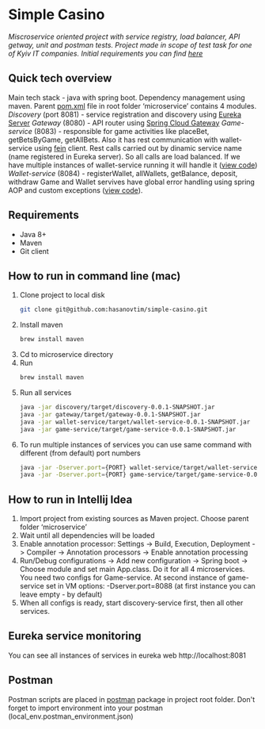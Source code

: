 # Simple Casino
*Miscroservice oriented project with service registry, load balancer, API getway, unit and postman tests. Project made in scope of test task for one of Kyiv IT companies. Initial requirements you can find [here](https://github.com/hasanovtim/simple-casino/blob/main/assignment.pdf)*

## Quick tech overview
Main tech stack - java with spring boot. Dependency management using maven. Parent [pom.xml](https://github.com/hasanovtim/simple-casino/blob/main/pom.xml) file in root folder ‘microservice’ contains 4 modules. 
*Discovery* (port 8081) - service registration and discovery using [Eureka Server](https://spring.io/guides/gs/service-registration-and-discovery)
*Gateway* (8080) - API router using [Spring Cloud Gateway](https://spring.io/projects/spring-cloud-gateway) 
*Game-service* (8083) - responsible for game activities like placeBet, getBetsByGame, getAllBets. Also it has rest communication with wallet-service using [fein](https://cloud.spring.io/spring-cloud-netflix/multi/multi_spring-cloud-feign.html) client. Rest calls carried out by dinamic service name (name registered in Eureka server). So all calls are load balanced. If we have multiple instances of wallet-service running it will handle it ([view code](https://github.com/hasanovtim/simple-casino/blob/main/game-service/src/main/java/com/simplecasino/gameservice/service/WalletClient.java))
*Wallet-service* (8084) - registerWallet, allWallets, getBalance, deposit, withdraw
Game and Wallet servives have global error handling using spring AOP and custom exceptions ([view code](https://github.com/hasanovtim/simple-casino/tree/main/game-service/src/main/java/com/simplecasino/gameservice/exception)).

## Requirements
- Java 8+
- Maven
- Git client

## How to run in command line (mac)
1. Clone project to local disk
    ```sh
    git clone git@github.com:hasanovtim/simple-casino.git
    ```
2. Install maven 
    ```sh
    brew install maven
    ```
3. Cd to microservice directory
4. Run
    ```sh
    brew install maven
    ```
5. Run all services
    ```sh
    java -jar discovery/target/discovery-0.0.1-SNAPSHOT.jar
    java -jar gateway/target/gateway-0.0.1-SNAPSHOT.jar
    java -jar wallet-service/target/wallet-service-0.0.1-SNAPSHOT.jar
    java -jar game-service/target/game-service-0.0.1-SNAPSHOT.jar
    ```
6. To run multiple instances of services you can use same command with different (from default) port numbers
    ```sh
    java -jar -Dserver.port={PORT} wallet-service/target/wallet-service-0.0.1-SNAPSHOT.jar
    java -jar -Dserver.port={PORT} game-service/target/game-service-0.0.1-SNAPSHOT.jar
    ```
  
## How to run in Intellij Idea

1. Import project from existing sources as Maven project. Choose parent folder ‘microservice’
2. Wait until all dependencies will be loaded
3. Enable annotation processor: Settings -> Build, Execution, Deployment -> Compiler
-> Annotation processors -> Enable annotation processing
4. Run/Debug configurations -> Add new configuration -> Spring boot -> Choose
module and set main App.class. Do it for all 4 microservices.
You need two configs for Game-service. At second instance of game-service set in
VM options: -Dserver.port=8088 (at first instance you can leave empty - by default)
5. When all configs is ready, start discovery-service first, then all other services.

## Eureka service monitoring
You can see all instances of services in eureka web http://localhost:8081

## Postman
Postman scripts are placed in [postman](https://github.com/hasanovtim/simple-casino/tree/main/postman) package in project root folder. Don't forget to import environment into your postman (local_env.postman_environment.json)

